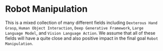 # Robot Manipulation

This is a mixed collection of many different fields including `Dexterous Hand Grasp`, `Human Object Interaction`, `Deep Generative Framework`,  `Large Language Model`, and `Vision Language Action`. We assume that all of these fields will have a quite close and also positive impact in the final goal `Robot Manipulation`.



